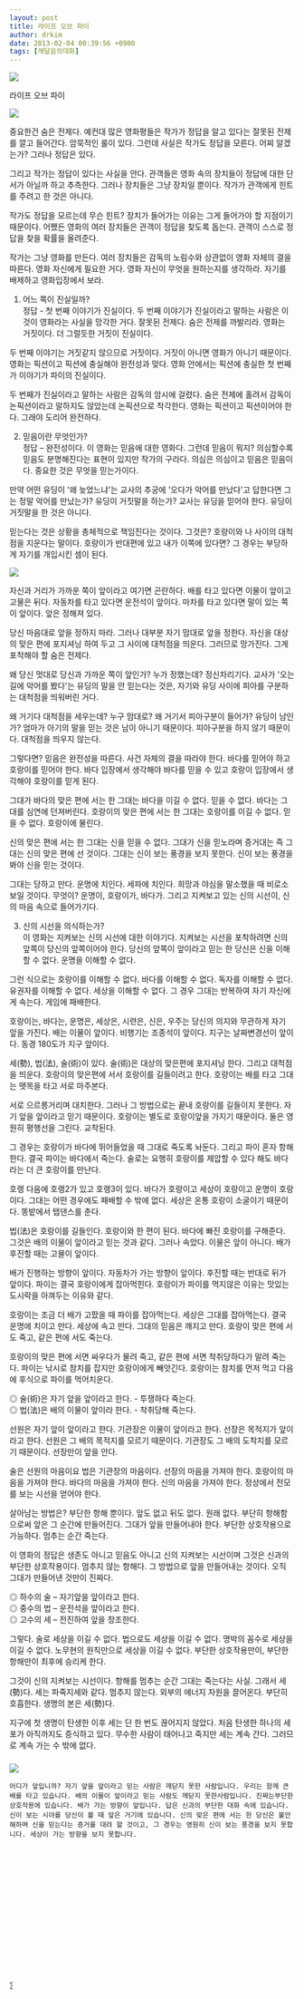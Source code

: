 ```yaml
---
layout: post
title: 라이프 오브 파이
author: drkim
date: 2013-02-04 00:39:56 +0900
tags: [깨달음의대화]
---
```

  
 
![](/files/attach/images/198/018/321/movie_image.jpg) 



라이프 오브 파이

   


 ![](/files/attach/images/198/018/321/boat41_large.jpg)

  


중요한건 숨은 전제다. 예컨대 많은 영화평들은 작가가 정답을 알고 있다는 잘못된 전제를 깔고 들어간다. 암묵적인 룰이 있다. 그런데 사실은 작가도 정답을 모른다. 어찌 알겠는가? 그러나 정답은 있다.


  


그리고 작가는 정답이 있다는 사실을 안다. 관객들은 영화 속의 장치들이 정답에 대한 단서가 아닐까 하고 추측한다. 그러나 장치들은 그냥 장치일 뿐이다. 작가가 관객에게 힌트를 주려고 한 것은 아니다.


  


작가도 정답을 모르는데 무슨 힌트? 장치가 들어가는 이유는 그게 들어가야 할 지점이기 때문이다. 어쨌든 영화의 여러 장치들은 관객이 정답을 찾도록 돕는다. 관객이 스스로 정답을 찾을 확률을 올려준다.


  


작가는 그냥 영화를 만든다. 여러 장치들은 감독의 노림수와 상관없이 영화 자체의 결을 따른다. 영화 자신에게 필요한 거다. 영화 자신이 무엇을 원하는지를 생각하라. 자기를 배제하고 영화입장에서 보라.


  


1) 어느 쪽이 진실일까?    
정답 - 첫 번째 이야기가 진실이다. 두 번째 이야기가 진실이라고 말하는 사람은 이것이 영화라는 사실을 망각한 거다. 잘못된 전제다. 숨은 전제를 까발리라. 영화는 거짓이다. 더 그럴듯한 거짓이 진실이다. 


  


두 번째 이야기는 거짓같지 않으므로 거짓이다. 거짓이 아니면 영화가 아니기 때문이다. 영화는 픽션이고 픽션에 충실해야 완전성과 맞다. 영화 안에서는 픽션에 충실한 첫 번째가 이야기가 파이의 진실이다.


  


두 번째가 진실이라고 말하는 사람은 감독의 암시에 걸렸다. 숨은 전제에 홀려서 감독이 논픽션이라고 말하지도 않았는데 논픽션으로 착각한다. 영화는 픽션이고 픽션이어야 한다. 그래야 도리어 완전하다.


  


2) 믿음이란 무엇인가?    
정답 – 완전성이다. 이 영화는 믿음에 대한 영화다. 그런데 믿음이 뭐지? 의심할수록 믿음도 분명해진다는 표현이 있지만 작가의 구라다. 의심은 의심이고 믿음은 믿음이다. 중요한 것은 무엇을 믿는가이다.


  


만약 어떤 유딩이 '왜 늦었느냐'는 교사의 추궁에 '오다가 악어를 만났다'고 답한다면 그는 정말 악어를 만났는가? 유딩이 거짓말을 하는가? 교사는 유딩을 믿어야 한다. 유딩이 거짓말을 한 것은 아니다.


  


믿는다는 것은 상황을 총체적으로 책임진다는 것이다. 그것은? 호랑이와 나 사이의 대척점을 지운다는 말이다. 호랑이가 반대편에 있고 내가 이쪽에 있다면? 그 경우는 부당하게 자기를 개입시킨 셈이 된다.


  


 ![](/files/attach/images/198/018/321/11111.JPG)



자신과 거리가 가까운 쪽이 앞이라고 여기면 곤란하다. 배를 타고 있다면 이물이 앞이고 고물은 뒤다. 자동차를 타고 있다면 운전석이 앞이다. 마차를 타고 있다면 말이 있는 쪽이 앞이다. 앞은 정해져 있다. 


  


당신 마음대로 앞을 정하지 마라. 그러나 대부분 자기 맘대로 앞을 정한다. 자신을 대상의 맞은 편에 포지셔닝 하여 두고 그 사이에 대척점을 띄운다. 그러므로 망가진다. 그게 포착해야 할 숨은 전제다.


  


왜 당신 멋대로 당신과 가까운 쪽이 앞인가? 누가 정했는데? 정신차리기다. 교사가 '오는 길에 악어를 봤다'는 유딩의 말을 안 믿는다는 것은, 자기와 유딩 사이에 피아를 구분하는 대척점을 띄워버린 거다.


  


왜 거기다 대척점을 세우는데? 누구 맘대로? 왜 거기서 피아구분이 들어가? 유딩이 남인가? 엄마가 아기의 말을 믿는 것은 남이 아니기 때문이다. 피아구분을 하지 않기 때문이다. 대척점을 띄우지 않는다. 


  


그렇다면? 믿음은 완전성을 따른다. 사건 자체의 결을 따라야 한다. 바다를 믿어야 하고 호랑이를 믿어야 한다. 바다 입장에서 생각해야 바다를 믿을 수 있고 호랑이 입장에서 생각해야 호랑이를 믿게 된다.


  


그대가 바다의 맞은 편에 서는 한 그대는 바다을 이길 수 없다. 믿을 수 없다. 바다는 그대를 심연에 던져버린다. 호랑이의 맞은 편에 서는 한 그대는 호랑이를 이길 수 없다. 믿을 수 없다. 호랑이에 물린다. 


  


신의 맞은 편에 서는 한 그대는 신을 믿을 수 없다. 그대가 신을 믿노라며 증거대는 즉 그대는 신의 맞은 편에 선 것이다. 그대는 신이 보는 풍경을 보지 못한다. 신이 보는 풍경을 봐야 신을 믿는 것이다. 


  


그대는 당하고 만다. 운명에 치인다. 세파에 치인다. 희망과 야심을 말소했을 때 비로소 보일 것이다. 무엇이? 운명이, 호랑이가, 바다가. 그리고 지켜보고 있는 신의 시선이, 신의 마음 속으로 들어가기다.


  


3) 신의 시선을 의식하는가?    
이 영화는 지켜보는 신의 시선에 대한 이야기다. 지켜보는 시선을 포착하려면 신의 앞쪽이 당신의 앞쪽이어야 한다. 당신의 앞쪽이 앞이라고 믿는 한 당신은 신을 이해할 수 없다. 운명을 이해할 수 없다.


  


그런 식으로는 호랑이를 이해할 수 없다. 바다를 이해할 수 없다. 독자를 이해할 수 없다. 유권자를 이해할 수 없다. 세상을 이해할 수 없다. 그 경우 그대는 반복하여 자기 자신에게 속는다. 게임에 패배한다.


  


호랑이는, 바다는, 운명은, 세상은, 시련은, 신은, 우주는 당신의 의지와 무관하게 자기 앞을 가진다. 배는 이물이 앞이다. 비행기는 조종석이 앞이다. 지구는 날짜변경선이 앞이다. 동경 180도가 지구 앞이다.


  


세(勢), 법(法), 술(術)이 있다. 술(術)은 대상의 맞은편에 포지셔닝 한다. 그리고 대척점을 띄운다. 호랑이의 맞은편에 서서 호랑이를 길들이려고 한다. 호랑이는 배를 타고 그대는 뗏목을 타고 서로 마주본다. 


  


서로 으르릉거리며 대치한다. 그러나 그 방법으로는 끝내 호랑이를 길들이지 못한다. 자기 앞을 앞이라고 믿기 때문이다. 호랑이는 별도로 호랑이앞을 가지기 때문이다. 둘은 영원히 평행선을 그린다. 교착된다.


  


그 경우는 호랑이가 바다에 뛰어들었을 때 그대로 죽도록 놔둔다. 그리고 파이 혼자 항해한다. 결국 파이는 바다에서 죽는다. 술로는 요행히 호랑이를 제압할 수 있다 해도 바다라는 더 큰 호랑이를 만난다. 


  


호랭 다음에 호랭2가 있고 호랭3이 있다. 바다가 호랑이고 세상이 호랑이고 운명이 호랑이다. 그대는 어떤 경우에도 패배할 수 밖에 없다. 세상은 온통 호랑이 소굴이기 때문이다. 똥밭에서 탭댄스를 춘다.


  


법(法)은 호랑이를 길들인다. 호랑이와 한 편이 된다. 바다에 빠진 호랑이를 구해준다. 그것은 배의 이물이 앞이라고 믿는 것과 같다. 그러나 속았다. 이물은 앞이 아니다. 배가 후진할 때는 고물이 앞이다.


  


배가 진행하는 방향이 앞이다. 자동차가 가는 방향이 앞이다. 후진할 때는 반대로 뒤가 앞이다. 파이는 결국 호랑이에게 잡아먹힌다. 호랑이가 파이를 먹지않은 이유는 맛있는 도시락을 아껴두는 이유와 같다. 


  


호랑이는 조금 더 배가 고팠을 때 파이를 잡아먹는다. 세상은 그대를 잡아먹는다. 결국 운명에 치이고 만다. 세상에 속고 만다. 그대의 믿음은 깨지고 만다. 호랑이 맞은 편에 서도 죽고, 같은 편에 서도 죽는다.


  


호랑이의 맞은 편에 서면 싸우다가 물려 죽고, 같은 편에 서면 착취당하다가 말려 죽는다. 파이는 낚시로 참치를 잡지만 호랑이에게 빼앗긴다. 호랑이는 참치를 먼저 먹고 다음에 후식으로 파이를 먹어치운다. 


  


◎ 술(術)은 자기 앞을 앞이라고 한다. - 투쟁하다 죽는다.    
◎ 법(法)은 배의 이물이 앞이라 한다. - 착취당해 죽는다.


  


선원은 자기 앞이 앞이라고 한다. 기관장은 이물이 앞이라고 한다. 선장은 목적지가 앞이라고 한다. 선원은 그 배의 목적지를 모르기 때문이다. 기관장도 그 배의 도착지를 모르기 때문이다. 선장만이 앞을 안다.


  


술은 선원의 마음이요 법은 기관장의 마음이다. 선장의 마음을 가져야 한다. 호랑이의 마음을 가져야 한다. 바다의 마음을 가져야 한다. 신의 마음을 가져야 한다. 정상에서 전모를 보는 시선을 얻어야 한다.


  


살아남는 방법은? 부단한 항해 뿐이다. 앞도 없고 뒤도 없다. 원래 없다. 부단히 항해함으로써 앞은 그 순간에 만들어진다. 그대가 앞을 만들어내야 한다. 부단한 상호작용으로 가능하다. 멈추는 순간 죽는다.


  


이 영화의 정답은 생존도 아니고 믿음도 아니고 신의 지켜보는 시선이며 그것은 신과의 부단한 상호작용이다. 멈추지 않는 항해다. 그 방법으로 앞을 만들어내는 것이다. 오직 그대가 만들어낸 것만이 진짜다.


  


◎ 하수의 술 – 자기앞을 앞이라고 한다.    
◎ 중수의 법 – 운전석을 앞이라고 한다.    
◎ 고수의 세 – 전진하여 앞을 창조한다.


  


그렇다. 술로 세상을 이길 수 없다. 법으로도 세상을 이길 수 없다. 명박의 꼼수로 세상을 이길 수 없다. 노무현의 원칙만으로 세상을 이길 수 없다. 부단한 상호작용만이, 부단한 항해만이 최후에 승리케 한다.


  


그것이 신의 지켜보는 시선이다. 항해를 멈추는 순간 그대는 죽는다는 사실. 그래서 세(勢)다. 세는 파죽지세와 같다. 멈추지 않는다. 외부의 에너지 자원을 끌어온다. 부단히 호흡한다. 생명의 본은 세(勢)다. 


  


지구에 첫 생명이 탄생한 이후 세는 단 한 번도 끊어지지 않았다. 처음 탄생한 하나의 세포가 아직까지도 증식하고 있다. 무수한 사람이 태어나고 죽지만 세는 계속 간다. 그러므로 계속 가는 수 밖에 없다.


  




 ###


  





  ![](/files/attach/images/198/727/315/55.JPG) 
  
  
  
  
  
    어디가 앞입니까? 자기 앞을 앞이라고 믿는 사람은 깨닫지 못한 사람입니다. 우리는 함께 큰 배를 타고 있습니다. 배의 이물이 앞이라고 믿는 사람도 깨닫지 못한사람입니다. 진짜는부단한 상호작용에 있습니다. 배가 가는 방향이 앞입니다. 답은 신과의 부단한 대화 속에 있습니다. 신이 보는 시야를 당신이 볼 때 앞은 거기에 있습니다. 신의 맞은 편에 서는 한 당신은 불안해하며 신을 믿는다는 증거를 대려 할 것이고, 그 경우는 영원히 신이 보는 풍경을 보지 못합니다. 세상이 가는 방향을 보지 못합니다.
  
  
  
  
  
  
  
  
  
  
  
  
  
  
  
  
  
  
    ∑ 
  
  
  
  
  
  
  
  
  
  
  
  
  
  
  
  
  
  
  
  
  
  
  
  
  
  
  
